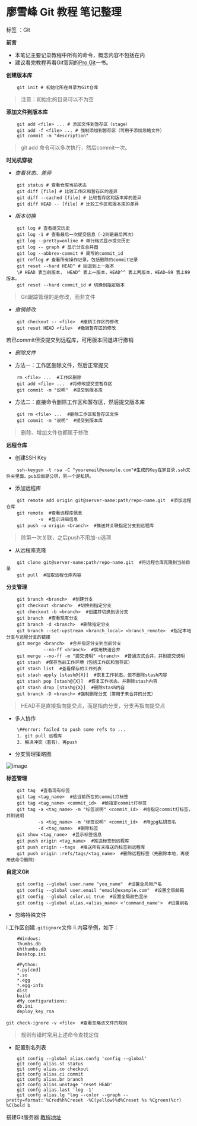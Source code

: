 ﻿
# 廖雪峰 Git 教程 笔记整理

标签 ：Git

**前言**

 - 本笔记主要记录教程中所有的命令，概念内容不包括在内
 - 建议看完教程再看Git官网的[Pro Git][1]一书。

**创建版本库**

```
    git init # 初始化所在目录为Git仓库
```

> 注意：初始化的目录可以不为空

**添加文件到版本库**

```
    git add <file> ... # 添加文件到暂存区（stage）
    git add -f <file> ... # 强制添加到暂存区（可用于添加忽略文件）
    git commit -m "description"
```

> git add 命令可以多次执行，然后commit一次。

**时光机穿梭**

- *查看状态、差异*

```
    git status # 查看仓库当前状态
    git diff [file] # 比较工作区和暂存区的差异
    git diff --cached [file] # 比较暂存区和版本库的差异
    git diff HEAD -- [file] # 比较工作区和版本库的差异
```

- *版本切换*

```
    git log # 查看提交历史
    git log -1 # 查看最后一次提交信息（-2则是最后两次）
    git log --pretty=online # 单行格式显示提交历史
    git log -- graph # 显示分支合并图
    git log --abbrev-commit # 简写的commit_id
    git reflog # 查看所有操作记录，包括删除的commit记录
    git reset --hard HEAD^ # 回退到上一版本
    \# HEAD 表当前版本， HEAD^ 表上一版本，HEAD^^ 表上两版本，HEAD~99 表上99版本。
    git reset --hard commit_id # 切换到指定版本
```

> Git跟踪管理的是修改，而非文件

- *撤销修改*

```
    git checkout -- <file>  #撤销工作区的修改
    git reset HEAD <file>  #撤销暂存区的修改
```
    
若已commit但没提交到远程库，可用版本回退进行撤销

- *删除文件*

 - 方法一：工作区删除文件，然后正常提交
```
    rm <file> ...  #工作区删除
    git add <file> ...  #将修改提交至暂存区
    git commit -m "说明"  #提交到版本库
```
 - 方法二：直接命令删除工作区和暂存区，然后提交版本库
```
    git rm <file> ...  #删除工作区和暂存区文件
    git commit -m "说明"  #提交到版本库
```
> 删除、增加文件也都属于修改

**远程仓库**

 - 创建SSH Key

```
    ssh-keygen -t rsa -C "youremail@example.com"#生成的Key在家目录.ssh文件夹里面，pub后缀是公钥，另一个是私钥。
```

 - 添加远程库
```
    git remote add origin git@server-name:path/repo-name.git  #添加远程仓库
    git remote  #查看远程库信息
            -v  #显示详细信息
    git push -u origin <branch>  #推送并关联指定分支到远程库
```

> 除第一次关联，之后push不用加-u选项

 - 从远程库克隆

```
    git clone git@server-name:path/repo-name.git  #将远程仓库克隆到当前目录
    git pull  #拉取远程仓库内容
```

**分支管理**

```
    git branch <branch>  #创建分支
    git checkout <branch>  #切换到指定分支
    git checkout -b <branch>  #创建并切换到该分支
    git branch  #查看现有分支
    git branch -d <branch>  #删除指定分支
    git branch --set-upstream <branch_local> <branch_remote>  #指定本地分支与远程分支的链接
    git merge <branch>  #合并指定分支到当前分支
              --no-ff <branch>  #禁用快速合并
    git merge --no-ff -m "提交说明" <branch>  #普通方式合并，并附提交说明
    git stash  #保存当前工作环境（包括工作区和暂存区）
    git stash list  #查看保存的工作列表
    git stash apply [stash@{X}]  #恢复工作状态，但不删除stash内容
    git stash pop [stash@{X}]  #恢复工作状态，并删除stash内容
    git stash drop [stash@{X}]  #删除stash内容
    git branch -D <branch> #强制删除分支（常用于未合并的分支）
```

> HEAD不是直接指向提交点，而是指向分支，分支再指向提交点

- 多人协作

```
    \##error: failed to push some refs to ...
    1. git pull 远程库
    2. 解决冲突（若有），再push
```

 - 分支管理策略图

 ![image][2]

**标签管理**

```
    git tag  #查看现有标签
    git tag <tag_name>  #给当前所在的commit打标签
    git tag <tag_name> <commit_id>  #给指定commit打标签
    git tag -a <tag_name> -m "标签说明" <commit_id>  #给指定commit打标签，并附说明
            -s <tag_name> -m "标签说明" <commit_id>  #用gpg私钥签名
            -d <tag_name>  #删除标签
    git show <tag_name>  #显示标签信息
    git push origin <tag_name>  #推送标签到远程库
    git push origin --tags  #推送所有未推送的标签到远程库
    git push origin :refs/tags/<tag_name>  #删除远程标签（先删除本地，再使用该命令删除）
```

**自定义Git**

```
    git config --global user.name "you_name"  #设置全局用户名
    git config --global user.email "email@example.com"  #设置全局邮箱
    git config --global color.ui true  #设置全局颜色显示
    git config --global alias.<alias_name> <'command_name'>  #设置别名
```

- 忽略特殊文件

i.工作区创建`.gitignore`文件
ii.内容举例，如下：

```
    #Windows:
    Thumbs.db
    ehthumbs.db
    Desktop.ini
    
    #Python:
    *.py[cod]
    *.so
    *.egg
    *.egg-info
    dist
    build
    #My configurations:
    db.ini
    deploy_key_rsa
```

    git check-ignore -v <file>  #查看忽略该文件的规则

> 规则有错时常用上述命令查找定位

- 配置别名列表

```
    git config --global alias.confg 'config --global'
    git confg alias.st status
    git confg alias.co checkout
    git confg alias.ci commit
    git confg alias.br branch
    git confg alias.unstage 'reset HEAD'
    git confg alias.last 'log -1'
    git confg alias.lg "log --color --graph --pretty=format:'%Cred%h%Creset -%C(yellow)%d%Creset %s %Cgreen(%cr) %C(bold b
```
搭建Git服务器 [教程地址][3]

 


  [1]: https://git-scm.com/book/zh/v2
  [2]: https://camo.githubusercontent.com/64ee45ca6222cfce64ec679d18b0c9e6ab0862d0/687474703a2f2f7777772e6c69616f78756566656e672e636f6d2f66696c65732f6174746163686d656e74732f30303133383439303932333933393064333535656230376439643634333035623633323261616634656461633165333030302f30
  [3]: http://www.liaoxuefeng.com/wiki/0013739516305929606dd18361248578c67b8067c8c017b000/00137583770360579bc4b458f044ce7afed3df579123eca000